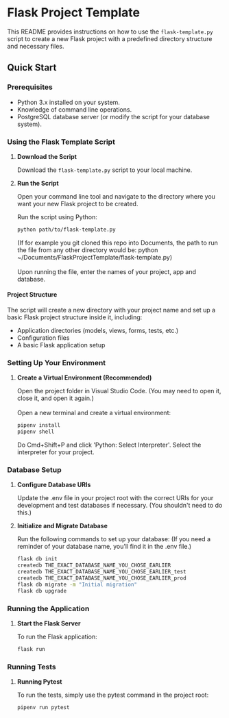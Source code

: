 # Flask Project Template

This README provides instructions on how to use the `flask-template.py` script to create a new Flask project with a predefined directory structure and necessary files.

## Quick Start

### Prerequisites

- Python 3.x installed on your system.
- Knowledge of command line operations.
- PostgreSQL database server (or modify the script for your database system).

### Using the Flask Template Script

1. **Download the Script**

    Download the `flask-template.py` script to your local machine.

2. **Run the Script**

    Open your command line tool and navigate to the directory where you want your new Flask project to be created.

    Run the script using Python:

    ```bash
    python path/to/flask-template.py
    ```
    (If for example you git cloned this repo into Documents, the path to run the file from any other directory would be:  python ~/Documents/FlaskProjectTemplate/flask-template.py)
    <br><br>Upon running the file, enter the names of your project, app and database.

#### Project Structure

The script will create a new directory with your project name and set up a basic Flask project structure inside it, including:

- Application directories (models, views, forms, tests, etc.)
- Configuration files
- A basic Flask application setup

### Setting Up Your Environment

1. **Create a Virtual Environment (Recommended)**

    Open the project folder in Visual Studio Code. (You may need to open it, close it, and open it again.)
    <br><br>Open a new terminal and create a virtual environment:

    ```bash
    pipenv install
    pipenv shell
    ```
    Do Cmd+Shift+P and click 'Python: Select Interpreter'. Select the interpreter for your project.

### Database Setup

1. **Configure Database URIs**

    Update the .env file in your project root with the correct URIs for your development and test databases if necessary. (You shouldn't need to do this.)

2. **Initialize and Migrate Database**

    Run the following commands to set up your database:
    (If you need a reminder of your database name, you'll find it in the .env file.)

    ```bash
    flask db init
    createdb THE_EXACT_DATABASE_NAME_YOU_CHOSE_EARLIER
    createdb THE_EXACT_DATABASE_NAME_YOU_CHOSE_EARLIER_test
    createdb THE_EXACT_DATABASE_NAME_YOU_CHOSE_EARLIER_prod
    flask db migrate -m "Initial migration"
    flask db upgrade

### Running the Application

1. **Start the Flask Server**

    To run the Flask application:

    ```bash
    flask run

### Running Tests

1. **Running Pytest**

    To run the tests, simply use the pytest command in the project root:

    ```bash
    pipenv run pytest

